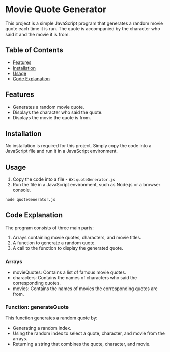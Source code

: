 # Movie Quote Generator

This project is a simple JavaScript program that generates a random movie quote each time it is run. The quote is accompanied by the character who said it and the movie it is from.

## Table of Contents

- [Features](#features)
- [Installation](#installation)
- [Usage](#usage)
- [Code Explanation](#code-explanation)

## Features

- Generates a random movie quote.
- Displays the character who said the quote.
- Displays the movie the quote is from.

## Installation

No installation is required for this project. Simply copy the code into a JavaScript file and run it in a JavaScript environment.

## Usage

1. Copy the code into a file - ex: `quoteGenerator.js` 
2. Run the file in a JavaScript environment, such as Node.js or a browser console.

```sh
node quoteGenerator.js
```

## Code Explanation
The program consists of three main parts:

1. Arrays containing movie quotes, characters, and movie titles.
2. A function to generate a random quote.
3. A call to the function to display the generated quote.

### Arrays
- movieQuotes: Contains a list of famous movie quotes.
- characters: Contains the names of characters who said the corresponding quotes.
- movies: Contains the names of movies the corresponding quotes are from.

### Function: generateQuote
This function generates a random quote by:
- Generating a random index.
- Using the random index to select a quote, character, and movie from the arrays.
- Returning a string that combines the quote, character, and movie.
